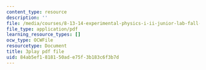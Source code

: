 ```yaml
---
content_type: resource
description: ''
file: /media/courses/8-13-14-experimental-physics-i-ii-junior-lab-fall-2016-spring-2017/84ab5ef1818150ade75f3b183c6f3b7d_kHPWYeJ1ISI.pdf
file_type: application/pdf
learning_resource_types: []
ocw_type: OCWFile
resourcetype: Document
title: 3play pdf file
uid: 84ab5ef1-8181-50ad-e75f-3b183c6f3b7d
---
```

